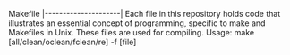 Makefile
|---------------------|
Each file in this repository holds code that illustrates an essential concept of programming, specific to make and Makefiles in Unix. These files are used for compiling. Usage: make [all/clean/oclean/fclean/re] -f [file]
